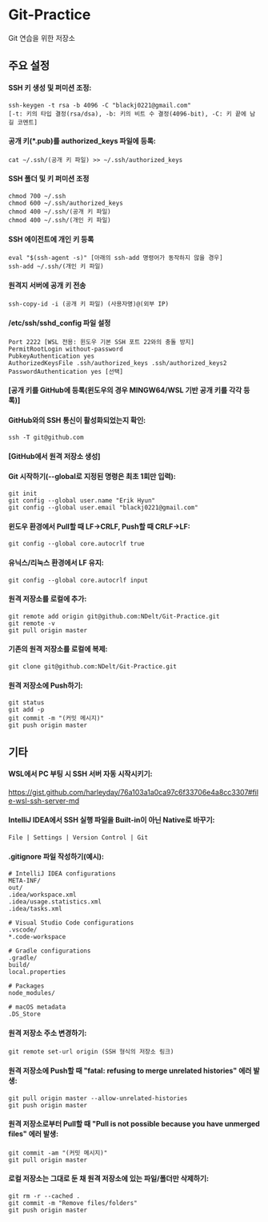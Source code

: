 # Git-Practice  
Git 연습을 위한 저장소

## 주요 설정  
#### SSH 키 생성 및 퍼미션 조정:
```
ssh-keygen -t rsa -b 4096 -C "blackj0221@gmail.com"
[-t: 키의 타입 결정(rsa/dsa), -b: 키의 비트 수 결정(4096-bit), -C: 키 끝에 남길 코멘트]
```

#### 공개 키(*.pub)를 authorized_keys 파일에 등록:
```
cat ~/.ssh/(공개 키 파일) >> ~/.ssh/authorized_keys
```

#### SSH 폴더 및 키 퍼미션 조정
```
chmod 700 ~/.ssh
chmod 600 ~/.ssh/authorized_keys
chmod 400 ~/.ssh/(공개 키 파일)
chmod 400 ~/.ssh/(개인 키 파일)
```

#### SSH 에이전트에 개인 키 등록
```
eval "$(ssh-agent -s)" [아래의 ssh-add 명령어가 동작하지 않을 경우]
ssh-add ~/.ssh/(개인 키 파일)
```

#### 원격지 서버에 공개 키 전송
```
ssh-copy-id -i (공개 키 파일) (사용자명)@(외부 IP)
```

#### /etc/ssh/sshd_config 파일 설정
```
Port 2222 [WSL 전용: 윈도우 기본 SSH 포트 22와의 충돌 방지]
PermitRootLogin without-password
PubkeyAuthentication yes
AuthorizedKeysFile .ssh/authorized_keys .ssh/authorized_keys2
PasswordAuthentication yes [선택]
```

#### [공개 키를 GitHub에 등록(윈도우의 경우 MINGW64/WSL 기반 공개 키를 각각 등록)]

#### GitHub와의 SSH 통신이 활성화되었는지 확인:
```
ssh -T git@github.com
```

#### [GitHub에서 원격 저장소 생성]

#### Git 시작하기(--global로 지정된 명령은 최초 1회만 입력):
```
git init
git config --global user.name "Erik Hyun"
git config --global user.email "blackj0221@gmail.com"
```

#### 윈도우 환경에서 Pull할 때 LF->CRLF, Push할 때 CRLF->LF:
```
git config --global core.autocrlf true
```
#### 유닉스/리눅스 환경에서 LF 유지:
```
git config --global core.autocrlf input
```

#### 원격 저장소를 로컬에 추가:
```
git remote add origin git@github.com:NDelt/Git-Practice.git
git remote -v
git pull origin master
```

#### 기존의 원격 저장소를 로컬에 복제:
```
git clone git@github.com:NDelt/Git-Practice.git
```

#### 원격 저장소에 Push하기:
```
git status
git add -p
git commit -m "(커밋 메시지)"
git push origin master
```

## 기타  
#### WSL에서 PC 부팅 시 SSH 서버 자동 시작시키기:  
https://gist.github.com/harleyday/76a103a1a0ca97c6f33706e4a8cc3307#file-wsl-ssh-server-md

#### IntelliJ IDEA에서 SSH 실행 파일을 Built-in이 아닌 Native로 바꾸기:
```
File | Settings | Version Control | Git
```

#### .gitignore 파일 작성하기(예시):
```
# IntelliJ IDEA configurations
META-INF/
out/
.idea/workspace.xml
.idea/usage.statistics.xml
.idea/tasks.xml

# Visual Studio Code configurations
.vscode/
*.code-workspace

# Gradle configurations
.gradle/
build/
local.properties

# Packages
node_modules/

# macOS metadata
.DS_Store
```

#### 원격 저장소 주소 변경하기:
```
git remote set-url origin (SSH 형식의 저장소 링크)
```

#### 원격 저장소에 Push할 때 "fatal: refusing to merge unrelated histories" 에러 발생:
```
git pull origin master --allow-unrelated-histories
git push origin master
```

#### 원격 저장소로부터 Pull할 때 "Pull is not possible because you have unmerged files" 에러 발생:
```
git commit -am "(커밋 메시지)"
git pull origin master
```

#### 로컬 저장소는 그대로 둔 채 원격 저장소에 있는 파일/폴더만 삭제하기:
```
git rm -r --cached .
git commit -m "Remove files/folders"
git push origin master
```
